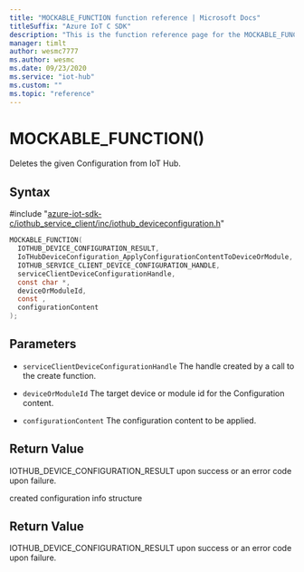 ```yaml
---                             
title: "MOCKABLE_FUNCTION function reference | Microsoft Docs" 
titleSuffix: "Azure IoT C SDK"            
description: "This is the function reference page for the MOCKABLE_FUNCTION() function in the Azure IoT C SDK. This SDK is used with Azure IoT Hub and Azure IoT Hub Device Provisioning Service"            
manager: timlt                 
author: wesmc7777              
ms.author: wesmc               
ms.date: 09/23/2020                    
ms.service: "iot-hub"             
ms.custom: ""                
ms.topic: "reference"        
---                            
```


# MOCKABLE_FUNCTION()

Deletes the given Configuration from IoT Hub.

## Syntax

\#include "[azure-iot-sdk-c/iothub_service_client/inc/iothub_deviceconfiguration.h](../iothub-deviceconfiguration-h.md)"  
```C
MOCKABLE_FUNCTION(
  IOTHUB_DEVICE_CONFIGURATION_RESULT,
  IoTHubDeviceConfiguration_ApplyConfigurationContentToDeviceOrModule,
  IOTHUB_SERVICE_CLIENT_DEVICE_CONFIGURATION_HANDLE,
  serviceClientDeviceConfigurationHandle,
  const char *,
  deviceOrModuleId,
  const ,
  configurationContent
);
```

## Parameters
* `serviceClientDeviceConfigurationHandle` The handle created by a call to the create function. 

* `deviceOrModuleId` The target device or module id for the Configuration content. 

* `configurationContent` The configuration content to be applied.

## Return Value
IOTHUB_DEVICE_CONFIGURATION_RESULT upon success or an error code upon failure.

created configuration info structure

## Return Value
IOTHUB_DEVICE_CONFIGURATION_RESULT upon success or an error code upon failure.

